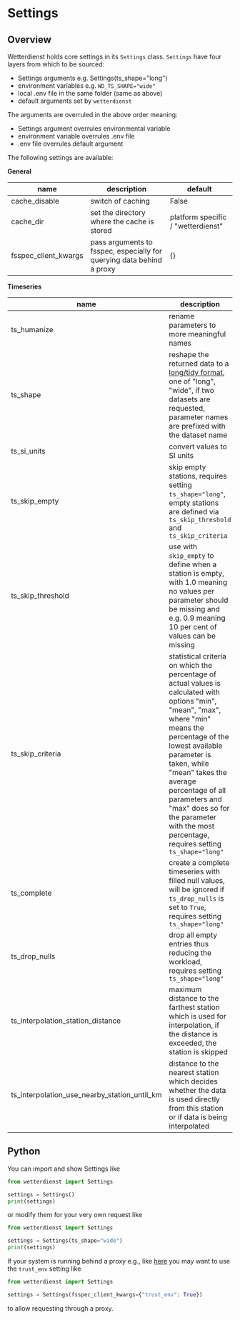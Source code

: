 # Settings

## Overview

Wetterdienst holds core settings in its ``Settings`` class. ``Settings`` have four layers from which to be sourced:

- Settings arguments e.g. Settings(ts_shape="long")
- environment variables e.g. `WD_TS_SHAPE="wide"`
- local .env file in the same folder (same as above)
- default arguments set by `wetterdienst`

The arguments are overruled in the above order meaning:

- Settings argument overrules environmental variable
- environment variable overrules .env file
- .env file overrules default argument

The following settings are available:

**General**

| name                 | description                                                           | default                            |
|----------------------|-----------------------------------------------------------------------|------------------------------------|
| cache_disable        | switch of caching                                                     | False                              |
| cache_dir            | set the directory where the cache is stored                           | platform specific / "wetterdienst" |
| fsspec_client_kwargs | pass arguments to fsspec, especially for querying data behind a proxy | {}                                 |

**Timeseries**

| name                                         | description                                                                                                                                                                                                                                                                                                                                              | default |
|----------------------------------------------|----------------------------------------------------------------------------------------------------------------------------------------------------------------------------------------------------------------------------------------------------------------------------------------------------------------------------------------------------------|---------|
| ts_humanize                                  | rename parameters to more meaningful names                                                                                                                                                                                                                                                                                                               | True    |
| ts_shape                                     | reshape the returned data to a [long/tidy format](https://vita.had.co.nz/papers/tidy-data.pdf), one of "long", "wide", if two datasets are requested, parameter names are prefixed with the dataset name                                                                                                                                                 | "long"  |
| ts_si_units                                  | convert values to SI units                                                                                                                                                                                                                                                                                                                               | True    |
| ts_skip_empty                                | skip empty stations, requires setting `ts_shape="long"`, empty stations are defined via `ts_skip_threshold` and `ts_skip_criteria`                                                                                                                                                                                                                       | True    |
| ts_skip_threshold                            | use with `skip_empty` to define when a station is empty, with 1.0 meaning no values per parameter should be missing and e.g. 0.9 meaning 10 per cent of values can be missing                                                                                                                                                                            | 0.95    |
| ts_skip_criteria                             | statistical criteria on which the percentage of actual values is calculated with options "min", "mean", "max", where "min" means the percentage of the lowest available parameter is taken, while "mean" takes the average percentage of all parameters and "max" does so for the parameter with the most percentage, requires setting `ts_shape="long"` | "min"   |
| ts_complete                                  | create a complete timeseries with filled null values, will be ignored if `ts_drop_nulls` is set to `True`, requires setting `ts_shape="long"`                                                                                                                                                                                                            | False   |
| ts_drop_nulls                                | drop all empty entries thus reducing the workload, requires setting `ts_shape="long"`                                                                                                                                                                                                                                                                    | True    |
| ts_interpolation_station_distance            | maximum distance to the farthest station which is used for interpolation, if the distance is exceeded, the station is skipped                                                                                                                                                                                                                            | 40.0    |
| ts_interpolation_use_nearby_station_until_km | distance to the nearest station which decides whether the data is used directly from this station or if data is being interpolated                                                                                                                                                                                                                       | 1       |

## Python

You can import and show Settings like

```python exec="on" source="above"
from wetterdienst import Settings

settings = Settings()
print(settings)
```

or modify them for your very own request like

```python exec="on" source="above"
from wetterdienst import Settings

settings = Settings(ts_shape="wide")
print(settings)
```

If your system is running behind a proxy e.g., like 
[here](https://github.com/earthobservations/wetterdienst/issues/524)
you may want to use the `trust_env` setting like

```python exec="on" source="above"
from wetterdienst import Settings

settings = Settings(fsspec_client_kwargs={"trust_env": True})
```

to allow requesting through a proxy.
